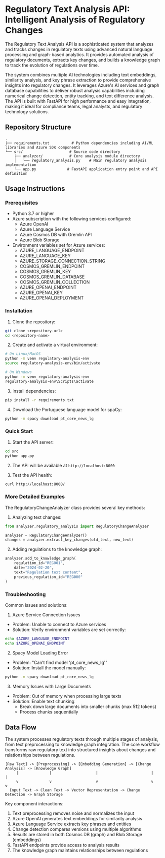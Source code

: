 # Regulatory Text Analysis API: Intelligent Analysis of Regulatory Changes

The Regulatory Text Analysis API is a sophisticated system that analyzes and tracks changes in regulatory texts using advanced natural language processing and graph-based analytics. It provides automated analysis of regulatory documents, extracts key changes, and builds a knowledge graph to track the evolution of regulations over time.

The system combines multiple AI technologies including text embeddings, similarity analysis, and key phrase extraction to provide comprehensive insights into regulatory changes. It leverages Azure's AI services and graph database capabilities to deliver robust analysis capabilities including numerical change detection, entity tracking, and text difference analysis. The API is built with FastAPI for high performance and easy integration, making it ideal for compliance teams, legal analysts, and regulatory technology solutions.

## Repository Structure
```
.
├── requirements.txt          # Python dependencies including AI/ML libraries and Azure SDK components
└── src/                     # Source code directory
    ├── analyzer/            # Core analysis module directory
    │   └── regulatory_analysis.py    # Main regulatory analysis implementation
    └── app.py              # FastAPI application entry point and API definition
```

## Usage Instructions
### Prerequisites
- Python 3.7 or higher
- Azure subscription with the following services configured:
  - Azure OpenAI
  - Azure Language Service
  - Azure Cosmos DB with Gremlin API
  - Azure Blob Storage
- Environment variables set for Azure services:
  - AZURE_LANGUAGE_ENDPOINT
  - AZURE_LANGUAGE_KEY
  - AZURE_STORAGE_CONNECTION_STRING
  - COSMOS_GREMLIN_ENDPOINT
  - COSMOS_GREMLIN_KEY
  - COSMOS_GREMLIN_DATABASE
  - COSMOS_GREMLIN_COLLECTION
  - AZURE_OPENAI_ENDPOINT
  - AZURE_OPENAI_KEY
  - AZURE_OPENAI_DEPLOYMENT

### Installation
1. Clone the repository:
```bash
git clone <repository-url>
cd <repository-name>
```

2. Create and activate a virtual environment:
```bash
# On Linux/MacOS
python -m venv regulatory-analysis-env
source regulatory-analysis-env/bin/activate

# On Windows
python -m venv regulatory-analysis-env
regulatory-analysis-env\Scripts\activate
```

3. Install dependencies:
```bash
pip install -r requirements.txt
```

4. Download the Portuguese language model for spaCy:
```bash
python -m spacy download pt_core_news_lg
```

### Quick Start
1. Start the API server:
```bash
cd src
python app.py
```

2. The API will be available at `http://localhost:8000`

3. Test the API health:
```bash
curl http://localhost:8000/
```

### More Detailed Examples
The RegulatoryChangeAnalyzer class provides several key methods:

1. Analyzing text changes:
```python
from analyzer.regulatory_analysis import RegulatoryChangeAnalyzer

analyzer = RegulatoryChangeAnalyzer()
changes = analyzer.extract_key_changes(old_text, new_text)
```

2. Adding regulations to the knowledge graph:
```python
analyzer.add_to_knowledge_graph(
    regulation_id="REG001",
    date="2024-02-20",
    text="Regulation text content",
    previous_regulation_id="REG000"
)
```

### Troubleshooting
Common issues and solutions:

1. Azure Service Connection Issues
- Problem: Unable to connect to Azure services
- Solution: Verify environment variables are set correctly:
```bash
echo $AZURE_LANGUAGE_ENDPOINT
echo $AZURE_OPENAI_ENDPOINT
```

2. Spacy Model Loading Error
- Problem: "Can't find model 'pt_core_news_lg'"
- Solution: Install the model manually:
```bash
python -m spacy download pt_core_news_lg
```

3. Memory Issues with Large Documents
- Problem: Out of memory when processing large texts
- Solution: Enable text chunking:
  - Break down large documents into smaller chunks (max 512 tokens)
  - Process chunks sequentially

## Data Flow
The system processes regulatory texts through multiple stages of analysis, from text preprocessing to knowledge graph integration. The core workflow transforms raw regulatory text into structured insights about changes and relationships between regulations.

```ascii
[Raw Text] -> [Preprocessing] -> [Embedding Generation] -> [Change Analysis] -> [Knowledge Graph]
     |              |                    |                        |                  |
     v              v                    v                        v                  v
  Input Text -> Clean Text -> Vector Representation -> Change Detection -> Graph Storage
```

Key component interactions:
1. Text preprocessing removes noise and normalizes the input
2. Azure OpenAI generates text embeddings for similarity analysis
3. Azure Language Service extracts key phrases and entities
4. Change detection compares versions using multiple algorithms
5. Results are stored in both Cosmos DB (graph) and Blob Storage (embeddings)
6. FastAPI endpoints provide access to analysis results
7. The knowledge graph maintains relationships between regulations